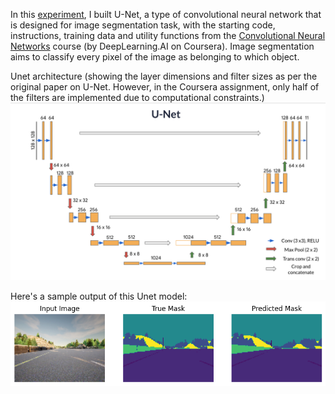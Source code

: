 In this [experiment](G_Image_segmentation_Unet.ipynb), I built U-Net, a type of convolutional neural network that is designed for image segmentation task, with the starting code, instructions, training data and utility functions from the [Convolutional Neural Networks](https://coursera.org/learn/convolutional-neural-networks) course (by DeepLearning.AI on Coursera). Image segmentation aims to classify every pixel of the image as belonging to which object.

Unet architecture (showing the layer dimensions and filter sizes as per the original paper on U-Net. However, in the Coursera assignment, only half of the filters are implemented due to computational constraints.)
![unet.png](images%2Funet.png)

Here's a sample output of this Unet model:
![sample_output.png](sample_output.png)